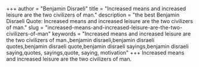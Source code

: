 +++
author = "Benjamin Disraeli"
title = "Increased means and increased leisure are the two civilizers of man."
description = "the best Benjamin Disraeli Quote: Increased means and increased leisure are the two civilizers of man."
slug = "increased-means-and-increased-leisure-are-the-two-civilizers-of-man"
keywords = "Increased means and increased leisure are the two civilizers of man.,benjamin disraeli,benjamin disraeli quotes,benjamin disraeli quote,benjamin disraeli sayings,benjamin disraeli saying,quotes, sayings,quote, saying, motivation"
+++
Increased means and increased leisure are the two civilizers of man.
